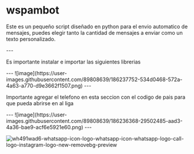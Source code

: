 # <h1> wspambot
<p> Este es un pequeño script diseñado en python para el envio automatico de mensajes, puedes elegir tanto la cantidad de mensajes a enviar como un texto personalizado.<p> 
---
<p> Es importante instalar e importar las siguientes librerias<p>
---
![image](https://user-images.githubusercontent.com/89808639/186237752-534d0468-572a-4a63-a770-d9e3662f1507.png)
---
  
<p> Importante agregar el telefono en esta seccion con el codigo de pais para que pueda abrirse en al liga <p>
---
![image](https://user-images.githubusercontent.com/89808639/186236368-29502485-aad3-4a36-bae9-acf6e5921e60.png)
---

![wh491wad6-whatsapp-icon-logo-whatsapp-icon-whatsapp-logo-call-logo-instagram-logo-new-removebg-preview](https://user-images.githubusercontent.com/89808639/186237280-36c5e3ac-30c6-4664-92bb-8b60b58a4695.png)



